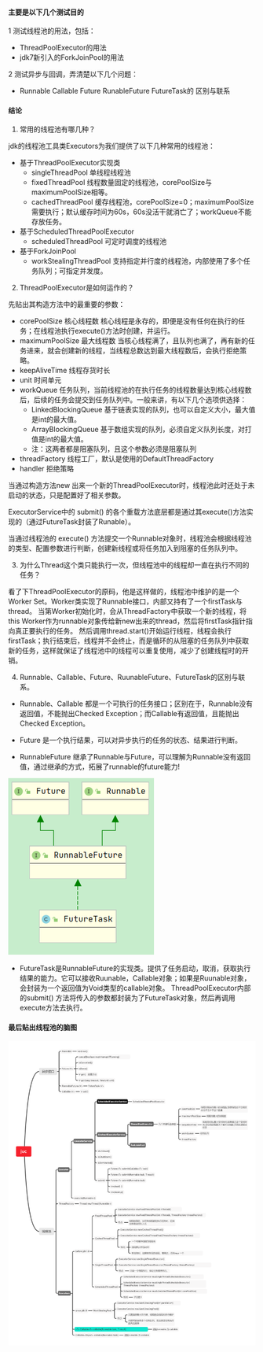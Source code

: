 #### 主要是以下几个测试目的
1 测试线程池的用法，包括：
   * ThreadPoolExecutor的用法
   * jdk7新引入的ForkJoinPool的用法

2 测试异步与回调，弄清楚以下几个问题：
   * Runnable Callable Future RunableFuture  FutureTask的 区别与联系





#### 结论
1. 常用的线程池有哪几种？  

jdk的线程池工具类Executors为我们提供了以下几种常用的线程池：  
* 基于ThreadPoolExecutor实现类
   * singleThreadPool 单线程线程池
   * fixedThreadPool 线程数量固定的线程池，corePoolSize与maximumPoolSize相等。
   * cachedThreadPool 缓存线程池，corePoolSize=0；maximumPoolSize需要执行；默认缓存时间为60s，60s没活干就消亡了；workQueue不能存放任务。
* 基于ScheduledThreadPoolExecutor
   * scheduledThreadPool 可定时调度的线程池
* 基于ForkJoinPool
   * workStealingThreadPool 支持指定并行度的线程池，内部使用了多个任务队列；可指定并发度。

2. ThreadPoolExecutor是如何运作的？  

先贴出其构造方法中的最重要的参数：  
* corePoolSize  核心线程数 核心线程是永存的，即便是没有任何在执行的任务；在线程池执行execute()方法时创建，并运行。
* maximumPoolSize 最大线程数 当核心线程满了，且队列也满了，再有新的任务进来，就会创建新的线程，当线程总数达到最大线程数后，会执行拒绝策略。
* keepAliveTime 线程存货时长
* unit  时间单元
* workQueue 任务队列，当前线程池的在执行任务的线程数量达到核心线程数后，后续的任务会提交到任务队列中。一般来讲，有以下几个选项供选择：
   * LinkedBlockingQueue 基于链表实现的队列，也可以自定义大小，最大值是int的最大值。
   * ArrayBlockingQueue  基于数组实现的队列，必须自定义队列长度，对打值是int的最大值。
   * 注：这两者都是阻塞队列，且这个参数必须是阻塞队列
* threadFactory 线程工厂，默认是使用的DefaultThreadFactory
* handler 拒绝策略  

当通过构造方法new 出来一个新的ThreadPoolExecutor时，线程池此时还处于未启动的状态，只是配置好了相关参数。    

ExecutorService中的 submit() 的各个重载方法底层都是通过其execute()方法实现的（通过FutureTask封装了Runable）。  

当通过线程池的 execute() 方法提交一个Runnable对象时，线程池会根据线程池的类型、配置参数进行判断，创建新线程或将任务加入到阻塞的任务队列中。  

3. 为什么Thread这个类只能执行一次，但线程池中的线程却一直在执行不同的任务？  

看了下ThreadPoolExecutor的原码，他是这样做的，线程池中维护的是一个Worker Set。Worker类实现了Runnable接口，内部又持有了一个firstTask与thread。
当第Worker初始化时，会从ThreadFactory中获取一个新的线程，将this Worker作为runnable对象传给新new出来的thread，然后将firstTask指针指向真正要执行的任务。
然后调用thread.start()开始运行线程，线程会执行firstTask；执行结束后，线程并不会终止，而是循环的从阻塞的任务队列中获取新的任务，这样就保证了线程池中的线程可以重复使用，减少了创建线程时的开销。    


4. Runnable、Callable、Future、RuunableFuture、FutureTask的区别与联系。  

* Runnable、Callable 都是一个可执行的任务接口；区别在于，Runnable没有返回值，不能抛出Checked Exception；而Callable有返回值，且能抛出Checked Exception。  

* Future 是一个执行结果，可以对异步执行的任务的状态、结果进行判断。  
  
* RunnableFuture 继承了Runnable与Future，可以理解为Runnable没有返回值，通过继承的方式，拓展了runnable的future能力!  

![RuunableFuture](./src/main/resources/RunnableFuture.jpg)  

* FutureTask是RunnableFuture的实现类。提供了任务启动，取消，获取执行结果的能力。它可以接收Ruunable，Callable对象；如果是Ruunable对象，会封装为一个返回值为Void类型的callable对象。
ThreadPoolExecutor内部的submit() 方法将传入的参数都封装为了FutureTask对象，然后再调用execute方法去执行。



#### 最后贴出线程池的脑图

![RuunableFuture](./src/main/resources/1.png)

